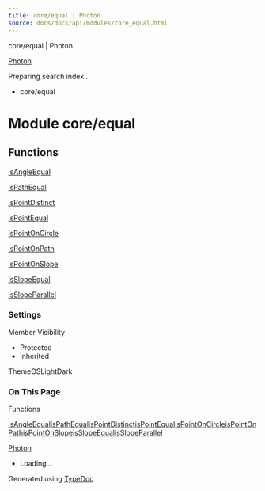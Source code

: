 ```yaml
---
title: core/equal | Photon
source: docs/docs/api/modules/core_equal.html
---
```


core/equal | Photon

[Photon](../index.md)




Preparing search index...

* core/equal

# Module core/equal

## Functions

[isAngleEqual](../functions/core_equal.isAngleEqual.md)


[isPathEqual](../functions/core_equal.isPathEqual.md)


[isPointDistinct](../functions/core_equal.isPointDistinct.md)


[isPointEqual](../functions/core_equal.isPointEqual.md)


[isPointOnCircle](../functions/core_equal.isPointOnCircle.md)


[isPointOnPath](../functions/core_equal.isPointOnPath.md)


[isPointOnSlope](../functions/core_equal.isPointOnSlope.md)


[isSlopeEqual](../functions/core_equal.isSlopeEqual.md)


[isSlopeParallel](../functions/core_equal.isSlopeParallel.md)

### Settings

Member Visibility

* Protected
* Inherited

ThemeOSLightDark

### On This Page

Functions

[isAngleEqual](#isangleequal)[isPathEqual](#ispathequal)[isPointDistinct](#ispointdistinct)[isPointEqual](#ispointequal)[isPointOnCircle](#ispointoncircle)[isPointOnPath](#ispointonpath)[isPointOnSlope](#ispointonslope)[isSlopeEqual](#isslopeequal)[isSlopeParallel](#isslopeparallel)

[Photon](../index.md)

* Loading...

Generated using [TypeDoc](https://typedoc.org/)
